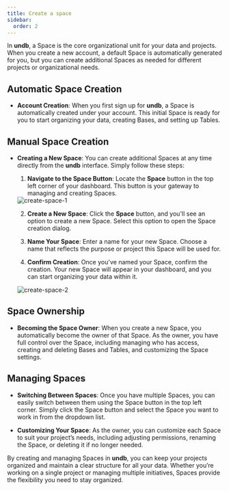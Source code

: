 ```yaml
---
title: Create a space
sidebar:
  order: 2
---
```


In **undb**, a Space is the core organizational unit for your data and projects. When you create a new account, a default Space is automatically generated for you, but you can create additional Spaces as needed for different projects or organizational needs.

## Automatic Space Creation

- **Account Creation**: When you first sign up for **undb**, a Space is automatically created under your account. This initial Space is ready for you to start organizing your data, creating Bases, and setting up Tables.

## Manual Space Creation

- **Creating a New Space**: You can create additional Spaces at any time directly from the **undb** interface. Simply follow these steps:

  1. **Navigate to the Space Button**: Locate the **Space** button in the top left corner of your dashboard. This button is your gateway to managing and creating Spaces.

  <img src="/imgs/space/create-space-1.png" alt="create-space-1" />

  2. **Create a New Space**: Click the **Space** button, and you'll see an option to create a new Space. Select this option to open the Space creation dialog.

  3. **Name Your Space**: Enter a name for your new Space. Choose a name that reflects the purpose or project this Space will be used for.

  4. **Confirm Creation**: Once you've named your Space, confirm the creation. Your new Space will appear in your dashboard, and you can start organizing your data within it.

  <img src="/imgs/space/create-space-2.png" alt="create-space-2" />

## Space Ownership

- **Becoming the Space Owner**: When you create a new Space, you automatically become the owner of that Space. As the owner, you have full control over the Space, including managing who has access, creating and deleting Bases and Tables, and customizing the Space settings.

## Managing Spaces

- **Switching Between Spaces**: Once you have multiple Spaces, you can easily switch between them using the Space button in the top left corner. Simply click the Space button and select the Space you want to work in from the dropdown list.

- **Customizing Your Space**: As the owner, you can customize each Space to suit your project’s needs, including adjusting permissions, renaming the Space, or deleting it if no longer needed.

By creating and managing Spaces in **undb**, you can keep your projects organized and maintain a clear structure for all your data. Whether you’re working on a single project or managing multiple initiatives, Spaces provide the flexibility you need to stay organized.
